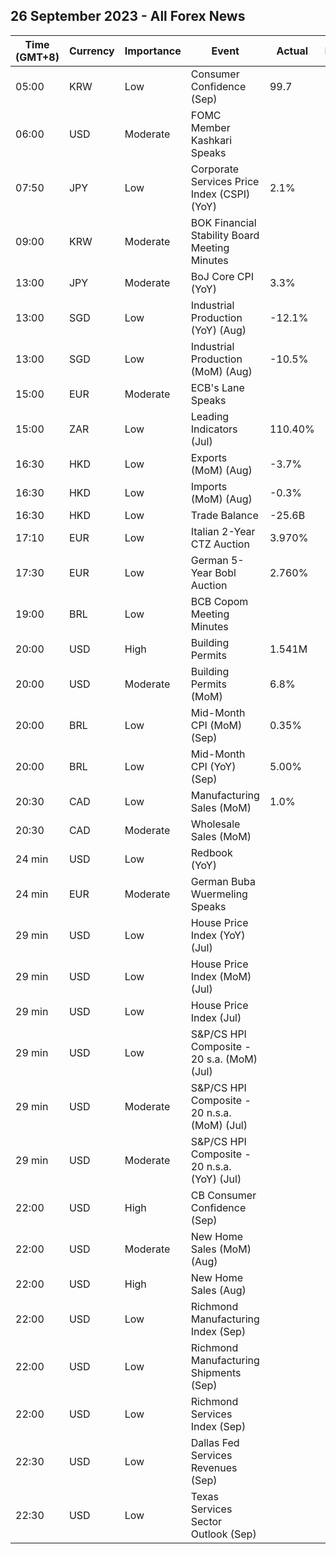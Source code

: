 ## 26 September 2023 - All Forex News

| Time (GMT+8) | Currency | Importance | Event | Actual | Forecast | Previous |
|------|----------|------------|-------|--------|----------|----------|
| 05:00 | KRW | Low | Consumer Confidence (Sep) | 99.7 |  | 103.1 |
| 06:00 | USD | Moderate | FOMC Member Kashkari Speaks |  |  |  |
| 07:50 | JPY | Low | Corporate Services Price Index (CSPI) (YoY) | 2.1% | 1.8% | 1.7% |
| 09:00 | KRW | Moderate | BOK Financial Stability Board Meeting Minutes |  |  |  |
| 13:00 | JPY | Moderate | BoJ Core CPI (YoY) | 3.3% | 3.2% | 3.3% |
| 13:00 | SGD | Low | Industrial Production (YoY) (Aug) | -12.1% | -3.1% | -1.1% |
| 13:00 | SGD | Low | Industrial Production (MoM) (Aug) | -10.5% | -1.7% | 3.7% |
| 15:00 | EUR | Moderate | ECB's Lane Speaks |  |  |  |
| 15:00 | ZAR | Low | Leading Indicators (Jul) | 110.40% |  | 108.30% |
| 16:30 | HKD | Low | Exports (MoM) (Aug) | -3.7% |  | -9.1% |
| 16:30 | HKD | Low | Imports (MoM) (Aug) | -0.3% |  | -7.9% |
| 16:30 | HKD | Low | Trade Balance | -25.6B |  | -30.0B |
| 17:10 | EUR | Low | Italian 2-Year CTZ Auction | 3.970% |  | 3.630% |
| 17:30 | EUR | Low | German 5-Year Bobl Auction | 2.760% |  | 2.560% |
| 19:00 | BRL | Low | BCB Copom Meeting Minutes |  |  |  |
| 20:00 | USD | High | Building Permits | 1.541M | 1.543M | 1.443M |
| 20:00 | USD | Moderate | Building Permits (MoM) | 6.8% | 6.9% | 0.1% |
| 20:00 | BRL | Low | Mid-Month CPI (MoM) (Sep) | 0.35% | 0.38% | 0.28% |
| 20:00 | BRL | Low | Mid-Month CPI (YoY) (Sep) | 5.00% | 5.01% | 4.24% |
| 20:30 | CAD | Low | Manufacturing Sales (MoM) | 1.0% |  | 1.6% |
| 20:30 | CAD | Moderate | Wholesale Sales (MoM) |  |  | 0.2% |
| 24 min | USD | Low | Redbook (YoY) |  |  | 3.6% |
| 24 min | EUR | Moderate | German Buba Wuermeling Speaks |  |  |  |
| 29 min | USD | Low | House Price Index (YoY) (Jul) |  |  | 3.1% |
| 29 min | USD | Low | House Price Index (MoM) (Jul) |  | 0.5% | 0.3% |
| 29 min | USD | Low | House Price Index (Jul) |  |  | 405.8 |
| 29 min | USD | Low | S&P/CS HPI Composite - 20 s.a. (MoM) (Jul) |  |  | 0.9% |
| 29 min | USD | Moderate | S&P/CS HPI Composite - 20 n.s.a. (MoM) (Jul) |  |  | 0.9% |
| 29 min | USD | Moderate | S&P/CS HPI Composite - 20 n.s.a. (YoY) (Jul) |  | -0.3% | -1.2% |
| 22:00 | USD | High | CB Consumer Confidence (Sep) |  | 105.5 | 106.1 |
| 22:00 | USD | Moderate | New Home Sales (MoM) (Aug) |  |  | 4.4% |
| 22:00 | USD | High | New Home Sales (Aug) |  | 700K | 714K |
| 22:00 | USD | Low | Richmond Manufacturing Index (Sep) |  | -6 | -7 |
| 22:00 | USD | Low | Richmond Manufacturing Shipments (Sep) |  |  | -5 |
| 22:00 | USD | Low | Richmond Services Index (Sep) |  |  | 4 |
| 22:30 | USD | Low | Dallas Fed Services Revenues (Sep) |  |  | 16.2 |
| 22:30 | USD | Low | Texas Services Sector Outlook (Sep) |  |  | -2.7 |
